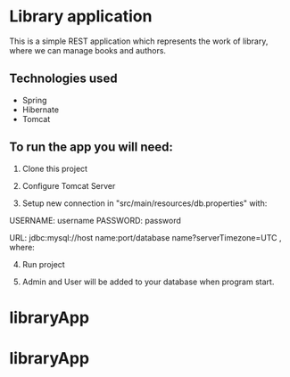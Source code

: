 # Library application

This is a simple REST application which represents the work of library, where we can manage books and authors.

## Technologies used

* Spring
* Hibernate
* Tomcat

## To run the app you will need:

1. Clone this project

2. Configure Tomcat Server

3. Setup new connection in "src/main/resources/db.properties" with:

USERNAME: username
PASSWORD: password

URL: jdbc:mysql://host name:port/database name?serverTimezone=UTC , where:

4. Run project

5. Admin and User will be added to your database when program start.
# libraryApp
# libraryApp
